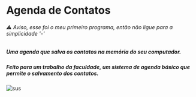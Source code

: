 # Agenda de Contatos
###### ⚠ Aviso, esse foi o meu primeiro programa, então não ligue para a simplicidade '-'


##### Uma agenda que salva os contatos na memória do seu computador.

##### Feito para um trabalho da faculdade, um sistema de agenda básico que permite o salvamento dos contatos.

![sus](https://cdn.discordapp.com/attachments/886270984489943111/978867847348514826/unknown.png)
